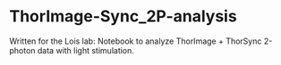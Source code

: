 # ThorImage-Sync_2P-analysis
Written for the Lois lab: Notebook to analyze ThorImage + ThorSync 2-photon data with light stimulation.
